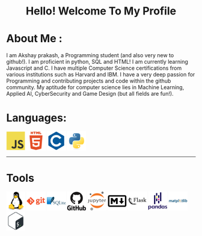 <div id="header" align="center">
  <h1>Hello! Welcome To My Profile</h1>
</div>

# About Me :
I am Akshay prakash, a Programming student (and also very new to github!). I am proficient in python, SQL and HTML! I am currently learning Javascript and C. I have multiple 
Computer Science certifications from various institutions such as Harvard and IBM. I have a very deep passion for Programming and contributing projects and code within the github community.
My aptitude for computer science lies in Machine Learning, Applied AI, CyberSecurity and Game Design (but all fields are fun!).



# Languages:
<div>
  <a href="https://en.wikipedia.org/wiki/JavaScript"><img src="https://github.com/devicons/devicon/blob/master/icons/javascript/javascript-original.svg" width="50" height="50"/></a>
  <a href=https://en.wikipedia.org/wiki/HTML5><img src="https://github.com/devicons/devicon/blob/master/icons/html5/html5-plain-wordmark.svg" width="50" height="50"/></a>
  <a href="https://en.wikipedia.org/wiki/C_(programming_language)"><img src="https://github.com/devicons/devicon/blob/6910f0503efdd315c8f9b858234310c06e04d9c0/icons/c/c-plain.svg" width="50" height="50"/></a>
  <a href=https://www.python.org><img src="https://github.com/devicons/devicon/blob/6910f0503efdd315c8f9b858234310c06e04d9c0/icons/python/python-original.svg" width="50" height="50"/></a>
</div>

***

# Tools
<div>
  <a href="https://www.linux.org/"><img src="https://github.com/devicons/devicon/blob/master/icons/linux/linux-original.svg" width="50" height="50"/></a>
  <a href="https://git-scm.com/"><img src="https://github.com/devicons/devicon/blob/master/icons/git/git-plain-wordmark.svg" width="50" height="50"/></a>
  <a href=https://www.sqlite.org/><img src="https://github.com/devicons/devicon/blob/6910f0503efdd315c8f9b858234310c06e04d9c0/icons/sqlite/sqlite-original-wordmark.svg" width="50" height="50"/></a>
  <a href="https://github.com/"><img src="https://github.com/devicons/devicon/blob/6910f0503efdd315c8f9b858234310c06e04d9c0/icons/github/github-original-wordmark.svg" width="50" height="50"/></a>
  <a href="https://jupyter.org/"><img src="https://github.com/devicons/devicon/blob/6910f0503efdd315c8f9b858234310c06e04d9c0/icons/jupyter/jupyter-original-wordmark.svg" width="50" height="50"/></a>
  <a href="https://en.wikipedia.org/wiki/Markdown"><img src="https://github.com/devicons/devicon/blob/6910f0503efdd315c8f9b858234310c06e04d9c0/icons/markdown/markdown-original.svg" width="50" height="50"/></a>
  <a href="https://flask.palletsprojects.com/en/3.0.x/"><img src="https://github.com/devicons/devicon/blob/6910f0503efdd315c8f9b858234310c06e04d9c0/icons/flask/flask-original-wordmark.svg" width="50" height="50"/></a>
  <a href="https://pandas.pydata.org/"><img src="https://github.com/devicons/devicon/blob/6910f0503efdd315c8f9b858234310c06e04d9c0/icons/pandas/pandas-original-wordmark.svg" width=50 height="50"/></a>
  <a href="https://matplotlib.org/"><img src="https://github.com/devicons/devicon/blob/6910f0503efdd315c8f9b858234310c06e04d9c0/icons/matplotlib/matplotlib-original-wordmark.svg" width="50" height="50"/></a>
  <a href="https://en.wikipedia.org/wiki/Bash_(Unix_shell)"/><img src="https://github.com/devicons/devicon/blob/master/icons/bash/bash-original.svg" width="50" height="50"></a>
</div>
